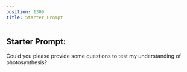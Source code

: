 ```yaml
---
position: 1309
title: Starter Prompt
---
```


## Starter Prompt:

Could you please provide some questions to test my understanding of photosynthesis?
